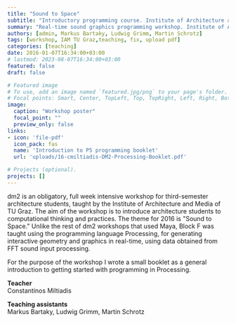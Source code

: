 ```yaml
---
title: "Sound to Space"
subtitle: "Introductory programming course. Institute of Architecture and Media, TU Graz, 2016"
summary: "Real-time sound graphics programming workshop. Institute of Architecture and Media, TU Graz, 2016"
authors: [admin, Markus Bartaky, Ludwig Grimm, Martin Schrotz]
tags: [workshop, IAM TU Graz,teaching, fix, upload pdf]
categories: [teaching]
date: 2016-01-07T16:34:00+03:00
# lastmod: 2023-08-07T16:34:00+03:00
featured: false
draft: false

# Featured image
# To use, add an image named `featured.jpg/png` to your page's folder.
# Focal points: Smart, Center, TopLeft, Top, TopRight, Left, Right, BottomLeft, Bottom, BottomRight.
image:
  caption: "Workshop poster"
  focal_point: ""
  preview_only: false
links:
- icon: 'file-pdf'
  icon_pack: fas
  name: 'Introduction to P5 programming booklet'
  url: 'uploads/16-cmiltiadis-DM2-Processing-Booklet.pdf'

# Projects (optional).
projects: []
---
```


dm2 is an obligatory, full week intensive workshop for third-semester architecture students, taught by the Institute of Architecture and Media of TU Graz. The aim of the workshop is to introduce architecture students to computational thinking and practices. 
The theme for 2016 is "Sound to Space." Unlike the rest of dm2 workshops that used Maya, Block F was taught using the programming language Processing, for generating interactive geometry and graphics in real-time, using data obtained from FFT sound input processing. 

For the purpose of the workshop I wrote a small booklet as a general introduction to getting started with programming in Processing. 

<!--
Workshop challenge: Program or explain how to generate the above vector image. [[solution posted here](http://studioany.com/2015/12/14/async/)]

For the purpose of the workshop, I wrote a small introduction booklet, that contains some general information on getting started with programming. [[Booklet download link (A5 PDF)]](http://studioany.com/wp-content/uploads/2016/01/DM2_ProcessingBook_s.pdf)


Institute of Architecture and Media, TU Graz  
January 2016**
-->




**Teacher**  
Constantinos Miltiadis  

**Teaching assistants**  
Markus Bartaky, Ludwig Grimm, Martin Schrotz

